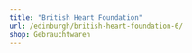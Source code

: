 ```yaml
---
title: "British Heart Foundation"
url: /edinburgh/british-heart-foundation-6/
shop: Gebrauchtwaren
---
```

